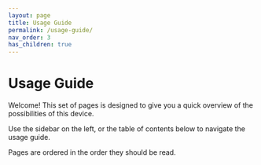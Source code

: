 ```yaml
---
layout: page
title: Usage Guide
permalink: /usage-guide/
nav_order: 3
has_children: true
---
```

# Usage Guide

Welcome! This set of pages is designed to give you a quick overview of the possibilities of this device.

Use the sidebar on the left, or the table of contents below to navigate the usage guide.

Pages are ordered in the order they should be read.